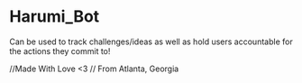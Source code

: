 # Harumi_Bot


Can be used to track challenges/ideas as well as hold users accountable for the actions they commit to!


//Made With Love <3
//    From Atlanta, Georgia

